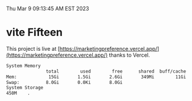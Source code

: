 Thu Mar  9 09:13:45 AM EST 2023

# vite Fifteen


This project is live at [https://marketingpreference.vercel.app/](https://marketingpreference.vercel.app/) thanks to Vercel.

```bash
System Memory
               total        used        free      shared  buff/cache   available
Mem:            15Gi       1.5Gi       2.6Gi       349Mi        11Gi        13Gi
Swap:          8.0Gi       0.0Ki       8.0Gi
System Storage
450M	.
```
```bash
